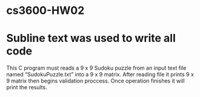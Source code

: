 # cs3600-HW02
# Subline text was used to write all code
This C program must reads a 9 x 9 Sudoku puzzle from an input text file named “SudokuPuzzle.txt” into a 9 x 9 matrix. After reading file it prints 9 x 9 matrix then begins validation proccess. Once operation finishes it will print the results.
